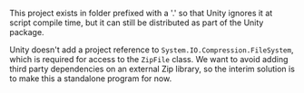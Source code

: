 This project exists in folder prefixed with a '.' so that Unity ignores it at script compile time, but it can still be
distributed as part of the Unity package.

Unity doesn't add a project reference to `System.IO.Compression.FileSystem`, which is required for access to the `ZipFile` class.
We want to avoid adding third party dependencies on an external Zip library, so the interim solution is to make this a standalone program for now.
